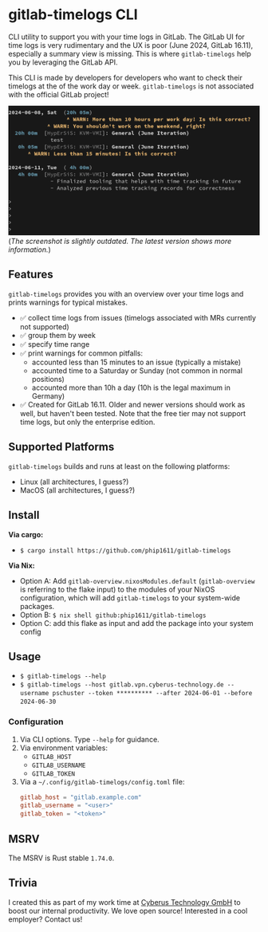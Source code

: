 # gitlab-timelogs CLI

CLI utility to support you with your time logs in GitLab. The GitLab UI for
time logs is very rudimentary and the UX is poor (June 2024, GitLab 16.11),
especially a summary view is missing. This is where `gitlab-timelogs` help you
by leveraging the GitLab API.

This CLI is made by developers for developers who want to check their timelogs
at the of the work day or week. `gitlab-timelogs` is not associated with
the official GitLab project!

![screenshot.png](screenshot.png)
(_The screenshot is slightly outdated. The latest version shows more information._)

## Features

`gitlab-timelogs` provides you with an overview over your time logs and prints
warnings for typical mistakes.

- ✅ collect time logs from issues (timelogs associated with MRs currently not
  supported)
- ✅ group them by week
- ✅ specify time range
- ✅ print warnings for common pitfalls:
    - accounted less than 15 minutes to an issue (typically a mistake)
    - accounted time to a Saturday or Sunday (not common in normal positions)
    - accounted more than 10h a day (10h is the legal maximum in Germany)
- ✅ Created for GitLab 16.11. Older and newer versions should work as well,
     but haven't been tested. Note that the free tier may not support time
     logs, but only the enterprise edition.

## Supported Platforms

`gitlab-timelogs` builds and runs at least on the following platforms:

- Linux (all architectures, I guess?)
- MacOS (all architectures, I guess?)

## Install

**Via cargo:**

- `$ cargo install https://github.com/phip1611/gitlab-timelogs`

**Via Nix:**

- Option A: Add `gitlab-overview.nixosModules.default` (`gitlab-overview` is
  referring to the flake input) to the modules of your NixOS configuration,
  which will add `gitlab-timelogs` to your system-wide packages.
- Option B: `$ nix shell github:phip1611/gitlab-timelogs`
- Option C: add this flake as input and add the package into your system config

## Usage

- `$ gitlab-timelogs --help`
- `$ gitlab-timelogs --host gitlab.vpn.cyberus-technology.de --username pschuster --token ********** --after 2024-06-01 --before 2024-06-30`

### Configuration

1. Via CLI options. Type `--help` for guidance.
2. Via environment variables:
    - `GITLAB_HOST`
    - `GITLAB_USERNAME`
    - `GITLAB_TOKEN`
3. Via a `~/.config/gitlab-timelogs/config.toml` file:
    ```toml
    gitlab_host = "gitlab.example.com"
    gitlab_username = "<user>"
    gitlab_token = "<token>"
    ```

## MSRV

The MSRV is Rust stable `1.74.0`.

## Trivia

I created this as part of my work time at [Cyberus Technology GmbH](https://cyberus-technology.de)
to boost our internal productivity. We love open source! Interested in a
cool employer? Contact us!

